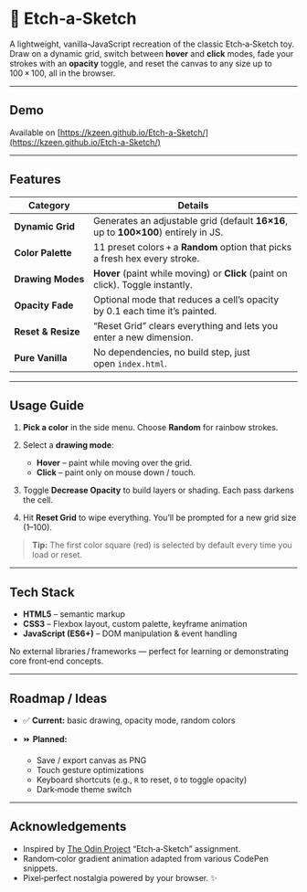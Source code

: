 # 🎨 Etch‑a‑Sketch

A lightweight, vanilla‑JavaScript recreation of the classic Etch‑a‑Sketch toy.
Draw on a dynamic grid, switch between **hover** and **click** modes, fade your strokes with an **opacity** toggle, and reset the canvas to any size up to 100 × 100, all in the browser.

---

## Demo

Available on [https://kzeen.github.io/Etch-a-Sketch/](https://kzeen.github.io/Etch-a-Sketch/)

---

## Features

| Category           | Details                                                                             |
| ------------------ | ----------------------------------------------------------------------------------- |
| **Dynamic Grid**   | Generates an adjustable grid (default **16×16**, up to **100×100**) entirely in JS. |
| **Color Palette**  | 11 preset colors + a **Random** option that picks a fresh hex every stroke.         |
| **Drawing Modes**  | **Hover** (paint while moving) or **Click** (paint on click). Toggle instantly.     |
| **Opacity Fade**   | Optional mode that reduces a cell’s opacity by 0.1 each time it’s painted.          |
| **Reset & Resize** | “Reset Grid” clears everything and lets you enter a new dimension.                  |
| **Pure Vanilla**   | No dependencies, no build step, just open `index.html`.                             |

---

## Usage Guide

1. **Pick a color** in the side menu. Choose **Random** for rainbow strokes.
2. Select a **drawing mode**:

    - **Hover** – paint while moving over the grid.
    - **Click** – paint only on mouse down / touch.

3. Toggle **Decrease Opacity** to build layers or shading. Each pass darkens the cell.
4. Hit **Reset Grid** to wipe everything. You’ll be prompted for a new grid size (1–100).

> **Tip:** The first color square (red) is selected by default every time you load or reset.

---

## Tech Stack

-   **HTML5** – semantic markup
-   **CSS3** – Flexbox layout, custom palette, keyframe animation
-   **JavaScript (ES6+)** – DOM manipulation & event handling

No external libraries / frameworks — perfect for learning or demonstrating core front‑end concepts.

---

## Roadmap / Ideas

-   ✅ **Current:** basic drawing, opacity mode, random colors
-   ⏩ **Planned:**

    -   Save / export canvas as PNG
    -   Touch gesture optimizations
    -   Keyboard shortcuts (e.g., `R` to reset, `O` to toggle opacity)
    -   Dark‑mode theme switch

---

## Acknowledgements

-   Inspired by [The Odin Project](https://www.theodinproject.com/) “Etch‑a‑Sketch” assignment.
-   Random‑color gradient animation adapted from various CodePen snippets.
-   Pixel‑perfect nostalgia powered by your browser. ✨
